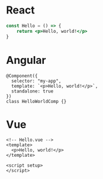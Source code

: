 <!-- ::start:tabs -->
# React

```jsx
const Hello = () => {
	return <p>Hello, world!</p>
}
```

# Angular

```angular-ts
@Component({
  selector: "my-app",
  template: `<p>Hello, world!</p>`,
  standalone: true
})
class HelloWorldComp {}
```

# Vue

```vue
<!-- Hello.vue -->
<template>
  <p>Hello, world!</p>
</template>

<script setup>
</script>
```

<!-- ::end:tabs -->
